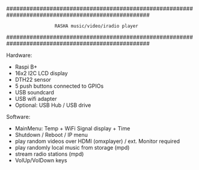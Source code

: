 ###################################################################################################

		              RASHA music/video/iradio player

###################################################################################################

Hardware:
* Raspi B+
* 16x2 I2C LCD display
* DTH22 sensor
* 5 push buttons connected to GPIOs
* USB soundcard
* USB wifi adapter
* Optional: USB Hub / USB drive 

Software:
* MainMenu: Temp + WiFi Signal display + Time
* Shutdown / Reboot / IP menu
* play random videos over HDMI (omxplayer) / ext. Monitor required
* play randomly local music from storage (mpd)
* stream radio stations (mpd)
* VolUp/VolDown keys
